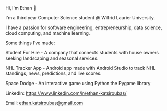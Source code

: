 Hi, I'm Ethan 👋

I'm a third year Computer Science student @ Wilfrid Laurier University.

I have a passion for software engineering, entrepreneurship, data science, cloud computing, and machine learning.

Some things I've made:

Student For Hire - A company that connects students with house owners seeking landscaping and seasonal services.

NHL Tracker App - Android app made with Android Studio to track NHL standings, news, predictions, and live scores.

Space Dodge - An interactive game using Python the Pygame library


LinkedIn: https://www.linkedin.com/in/ethan-katsiroubas/

Email: ethan.katsiroubas@gmail.com
